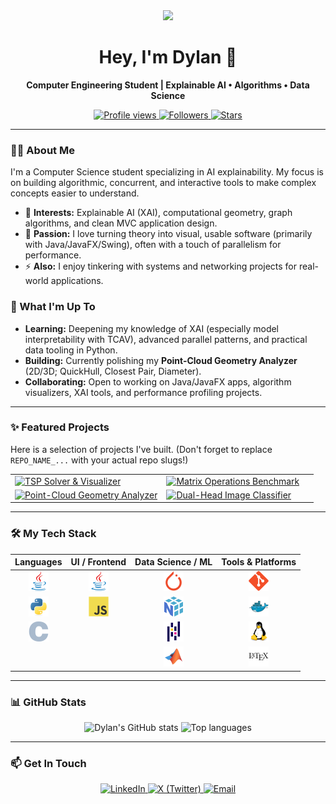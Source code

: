 <div align="center">
  <a href="https://github.com/dylanluigi">
    <img src="https://media.giphy.com/media/hvRJCLFzcasrR4ia7z/giphy.gif" width="50">
  </a>

  <h1>
    Hey, I'm Dylan 👋
  </h1>

  <p>
    <strong>Computer Engineering Student | Explainable AI • Algorithms • Data Science</strong>
  </p>

  <p>
    <a href="https://github.com/dylanluigi">
      <img src="https://komarev.com/ghpvc/?username=dylanluigi&label=Profile%20Views&color=0e75b6&style=flat-square" alt="Profile views"/>
    </a>
    <a href="https://github.com/dylanluigi?tab=followers">
      <img src="https://img.shields.io/github/followers/dylanluigi?label=Followers&style=flat-square&color=0e75b6" alt="Followers"/>
    </a>
    <a href="https://github.com/dylanluigi?tab=repositories">
      <img src="https://img.shields.io/github/stars/dylanluigi?affiliations=OWNER&style=flat-square&color=0e75b6" alt="Stars"/>
    </a>
  </p>
</div>

---

### 👨‍💻 About Me

I'm a Computer Science student specializing in AI explainability. My focus is on building algorithmic, concurrent, and interactive tools to make complex concepts easier to understand.

-   🔭 **Interests:** Explainable AI (XAI), computational geometry, graph algorithms, and clean MVC application design.
-   🌱 **Passion:** I love turning theory into visual, usable software (primarily with Java/JavaFX/Swing), often with a touch of parallelism for performance.
-   ⚡ **Also:** I enjoy tinkering with systems and networking projects for real-world applications.

### 🚀 What I'm Up To

-   **Learning:** Deepening my knowledge of XAI (especially model interpretability with TCAV), advanced parallel patterns, and practical data tooling in Python.
-   **Building:** Currently polishing my **Point-Cloud Geometry Analyzer** (2D/3D; QuickHull, Closest Pair, Diameter).
-   **Collaborating:** Open to working on Java/JavaFX apps, algorithm visualizers, XAI tools, and performance profiling projects.

---

### ✨ Featured Projects
Here is a selection of projects I've built. (Don't forget to replace `REPO_NAME_...` with your actual repo slugs!)

<table width="100%">
  <tr>
    <td width="50%" valign="top">
      <a href="https://github.com/dylanluigi/REPO_NAME_TSP_SOLVER" target="_blank">
        <img src="https://github-readme-stats.vercel.app/api/pin/?username=dylanluigi&repo=REPO_NAME_TSP_SOLVER&theme=merko" alt="TSP Solver & Visualizer"/>
      </a>
    </td>
    <td width="50%" valign="top">
      <a href="https://github.com/dylanluigi/REPO_NAME_MATRIX_BENCHMARK" target="_blank">
        <img src="https://github-readme-stats.vercel.app/api/pin/?username=dylanluigi&repo=REPO_NAME_MATRIX_BENCHMARK&theme=merko" alt="Matrix Operations Benchmark"/>
      </a>
    </td>
  </tr>
  <tr>
    <td width="50%" valign="top">
      <a href="https://github.com/dylanluigi/Point-Cluster-Distance-Calculations-and-Visualizer" target="_blank">
        <img src="https://github-readme-stats.vercel.app/api/pin/?username=dylanluigi&repo=Point-Cluster-Distance-Calculations-and-Visualizer&theme=merko" alt="Point-Cloud Geometry Analyzer"/>
      </a>
    </td>
    <td width="50%" valign="top">
      <a href="https://github.com/dylanluigi/Dual-Landscape-Classifier-Multi-Head-NN" target="_blank">
        <img src="https://github-readme-stats.vercel.app/api/pin/?username=dylanluigi&repo=Dual-Landscape-Classifier-Multi-Head-NN&theme=merko" alt="Dual-Head Image Classifier"/>
      </a>
    </td>
  </tr>
</table>

---

### 🛠️ My Tech Stack

<div align="center">

| **Languages** | **UI / Frontend** | **Data Science / ML** | **Tools & Platforms** |
| :-----------: | :---------------: | :-------------------: | :-------------------: |
| <img src="https://raw.githubusercontent.com/devicons/devicon/master/icons/java/java-original.svg" alt="Java" height="32"/> | <img src="https://raw.githubusercontent.com/devicons/devicon/master/icons/java/java-original.svg" alt="JavaFX/Swing" title="JavaFX/Swing" height="32"/> | <img src="https://raw.githubusercontent.com/devicons/devicon/master/icons/pytorch/pytorch-original.svg" alt="PyTorch" height="32"/> | <img src="https://raw.githubusercontent.com/devicons/devicon/master/icons/git/git-original.svg" alt="Git" height="32"/> |
| <img src="https://raw.githubusercontent.com/devicons/devicon/master/icons/python/python-original.svg" alt="Python" height="32"/> | <img src="https://raw.githubusercontent.com/devicons/devicon/master/icons/javascript/javascript-original.svg" alt="JavaScript" height="32"/> | <img src="https://raw.githubusercontent.com/devicons/devicon/master/icons/numpy/numpy-original.svg" alt="NumPy" height="32"/> | <img src="https://raw.githubusercontent.com/devicons/devicon/master/icons/docker/docker-original.svg" alt="Docker" height="32"/> |
| <img src="https://raw.githubusercontent.com/devicons/devicon/master/icons/c/c-original.svg" alt="C" height="32"/> | | <img src="https://raw.githubusercontent.com/devicons/devicon/master/icons/pandas/pandas-original.svg" alt="pandas" height="32"/> | <img src="https://raw.githubusercontent.com/devicons/devicon/master/icons/linux/linux-original.svg" alt="Linux" height="32"/> |
| | | <img src="https://raw.githubusercontent.com/devicons/devicon/master/icons/matlab/matlab-original.svg" alt="MATLAB" height="32"/> | <img src="https://raw.githubusercontent.com/devicons/devicon/master/icons/latex/latex-original.svg" alt="LaTeX" height="32"/> |

</div>

---

### 📊 GitHub Stats

<div align="center">
  <img src="https://github-readme-stats.vercel.app/api?username=dylanluigi&show_icons=true&count_private=true&include_all_commits=true&theme=merko" alt="Dylan's GitHub stats" height="170" />
  <img src="https://github-readme-stats.vercel.app/api/top-langs?username=dylanluigi&layout=compact&langs_count=10&theme=merko" alt="Top languages" height="170" />
</div>

---

### 📫 Get In Touch

<p align="center">
  <a href="https://www.linkedin.com/in/dylan-canning/" target="_blank">
    <img src="https://img.shields.io/badge/LinkedIn-0A66C2?style=for-the-badge&logo=linkedin&logoColor=white" alt="LinkedIn">
  </a>
  <a href="https://twitter.com/dylanluigi2" target="_blank">
    <img src="https://img.shields.io/badge/X-000000?style=for-the-badge&logo=x&logoColor=white" alt="X (Twitter)">
  </a>
  <a href="mailto:dylanluigicg@gmail.com">
    <img src="https://img.shields.io/badge/Gmail-D14836?style=for-the-badge&logo=gmail&logoColor=white" alt="Email">
  </a>
</p>
